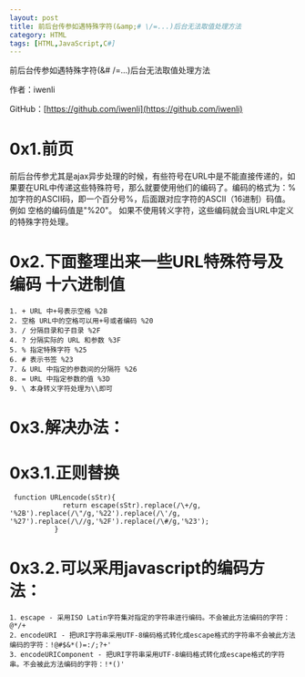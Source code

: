 ```yaml
---
layout: post
title: 前后台传参如遇特殊字符(&amp;# \/=...)后台无法取值处理方法
category: HTML
tags: [HTML,JavaScript,C#]
---
```


前后台传参如遇特殊字符(&amp;# \/=...)后台无法取值处理方法

作者：iwenli

GitHub：[https://github.com/iwenli](https://github.com/iwenli)

# 0x1.前页

前后台传参尤其是ajax异步处理的时候，有些符号在URL中是不能直接传递的，如果要在URL中传递这些特殊符号，那么就要使用他们的编码了。编码的格式为：%加字符的ASCII码，即一个百分号%，后面跟对应字符的ASCII（16进制）码值。例如 空格的编码值是"%20"。
如果不使用转义字符，这些编码就会当URL中定义的特殊字符处理。 

# 0x2.下面整理出来一些URL特殊符号及编码 十六进制值 

```
1. + URL 中+号表示空格 %2B 
2. 空格 URL中的空格可以用+号或者编码 %20 
3. / 分隔目录和子目录 %2F 
4. ? 分隔实际的 URL 和参数 %3F 
5. % 指定特殊字符 %25 
6. # 表示书签 %23 
7. & URL 中指定的参数间的分隔符 %26 
8. = URL 中指定参数的值 %3D
9. \ 本身转义字符处理为\\即可
```

# 0x3.解决办法：

# 0x3.1.正则替换

``` 
 function URLencode(sStr){
             return escape(sStr).replace(/\+/g, '%2B').replace(/\"/g,'%22').replace(/\'/g, '%27').replace(/\//g,'%2F').replace(/\#/g,'%23');
           }
```

# 0x3.2.可以采用javascript的编码方法：

```
1．escape - 采用ISO Latin字符集对指定的字符串进行编码。不会被此方法编码的字符： @*/+
2．encodeURI - 把URI字符串采用UTF-8编码格式转化成escape格式的字符串不会被此方法编码的字符：!@#$&*()=:/;?+'
3．encodeURIComponent - 把URI字符串采用UTF-8编码格式转化成escape格式的字符串。不会被此方法编码的字符：!*()'
```
